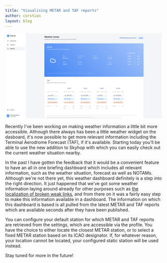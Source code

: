 ```yaml
---
title: "Visualising METAR and TAF reports"
author: corstian
layout: blog
---
```


<img class="relative mx-auto rounded-lg shadow-lg my-10" src="/assets/images/Screenshot 2020-06-05 at 12.17.08.png" alt="The weather center visualising the latest METAR and TAF reports within Skyhop." />

Recently I've been working on making weather information a little bit more accessible. Although there always has been a little weather widget on the dasboard, it's now possible to get more relevant information including the Terminal Aerodrome Forecast (TAF), if it's available. Starting today you'll be able to use the new addition to Skyhop with which you can easily check out the current weather situation nearby.


In the past I have gotten the feedback that it would be a convenient feature to have an all in one briefing dashboard which includes all relevant information, such as the weather situation, forecast as well as NOTAMs. Although we're not there yet, this weather dashboard definitely is a step into the right direction. It just happened that we've got some weather information laying around already for other purposes such as [the localization of broken weak links](/documentation/features/weak-link-recovery), and from there on it was a fairly easy step to make this information available in a dashboard. The information on which this dashboard is based is all pulled from the latest METAR and TAF reports which are available seconds after they have been published.

You can configure your default station for which METAR and TAF reports are retrieved from the settings, which are accessible via the profile. You have the choice to either locate the closest METAR station, or to select a fixed METAR station based on its ICAO designator. If, for whatever reason, your location cannot be located, your configured static station will be used instead.

Stay tuned for more in the future!


